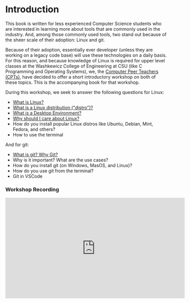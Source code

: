 # Introduction

This book is written for less experienced Computer Science students who are interested in learning more about tools that are commonly used in the industry. And, among those commonly used tools, two stand out because of the sheer scale of their adoption: Linux and git.

Because of their adoption, essentially ever developer (unless they are working on a legacy code base) will use these technologies on a daily basis. For this reason, and because knowledge of Linux is required for upper level classes at the Washkewicz College of Engineering at CSU (like C Programming and Operating Systems), we, the [Computer Peer Teachers (CPTs)](https://engineering.csuohio.edu/advising/computer-peer-teachers-cpts), have decided to offer a short introductory workshop on both of these topics. This is the accompanying book for that workshop.

During this workshop, we seek to answer the following questions for Linux:

- [What is Linux?](./ch1-linux.md)
- [What is a Linux distribution ("distro")?](./ch1-linux.md#what-is-a-linux-distribution)
- [What is a Desktop Environment?](./ch1-linux.md#what-is-a-desktop-environment)
- [Why should I care about Linux?](./ch1-linux.md#why-should-i-care-about-linux)
- How do you install popular Linux distros like Ubuntu, Debian, Mint, Fedora, and others?
- How to use the terminal

And for git:

- [What is git? Why Git?](./ch2-git.md)
- Why is it important? What are the use cases?
- How do you install git (on Windows, MasOS, and Linux)?
- How do you use git from the terminal?
- Git in VSCode


### Workshop Recording

<iframe width="560" height="315" src="https://www.youtube.com/embed/QWRBvrbGeKw?si=ZfOsLCJIFIg2TuFo" title="YouTube video player" frameborder="0" allow="accelerometer; autoplay; clipboard-write; encrypted-media; gyroscope; picture-in-picture; web-share" referrerpolicy="strict-origin-when-cross-origin" allowfullscreen></iframe>

